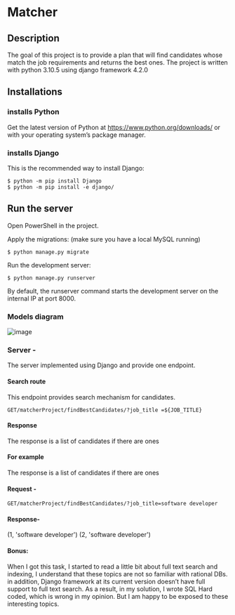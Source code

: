 # Matcher

## Description

The goal of this project is to provide a plan that will find candidates whose match the job requirements and returns the best ones.
The project is written with python 3.10.5 using django framework 4.2.0


## Installations

### installs Python

Get the latest version of Python at https://www.python.org/downloads/ or with your operating system’s package manager.

### installs Django

This is the recommended way to install Django:

```
$ python -m pip install Django
$ python -m pip install -e django/
```

## Run the server

Open PowerShell in the project.

Apply the migrations: (make sure you have a local MySQL running)
```
$ python manage.py migrate
```

Run the development server:
```
$ python manage.py runserver
```
By default, the runserver command starts the development server on the internal IP at port 8000.

### Models diagram 
![image](https://user-images.githubusercontent.com/44950256/175806962-fba61345-29c0-4dd5-b882-a67d9cf5819a.png)

### Server - 
The server implemented using Django and provide one endpoint.



#### Search route

This endpoint provides search mechanism for candidates. 
```
GET/matcherProject/findBestCandidates/?job_title =${JOB_TITLE}
```

#### Response
The response is a list of candidates if there are ones

#### For example 
The response is a list of candidates if there are ones

#### Request - 
```
GET/matcherProject/findBestCandidates/?job_title=software developer
```
#### Response- 
(1, 'software developer')
(2, 'software developer')

#### Bonus:

When I got this task, I started to read a little bit about full text search and indexing,
I understand that these topics are not so familiar with rational DBs.
in addition, Django framework at its current version doesn’t have full support to full text search. 
As a result, in my solution, I wrote SQL Hard coded, which is wrong in my opinion.
But I am happy to be exposed to these interesting topics.

